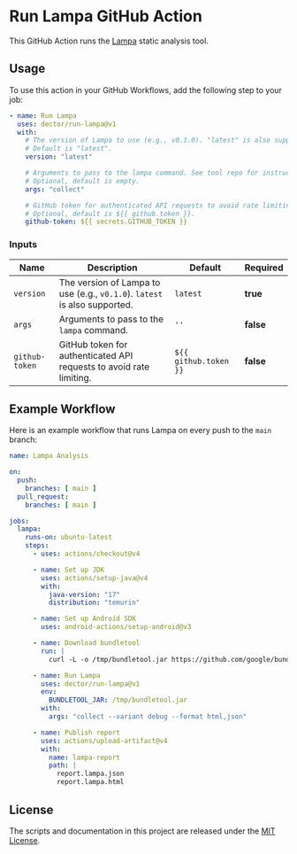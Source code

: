 # Run Lampa GitHub Action

This GitHub Action runs the [Lampa](https://github.com/dector/lampa) static analysis tool.

## Usage

To use this action in your GitHub Workflows, add the following step to your job:

```yaml
- name: Run Lampa
  uses: dector/run-lampa@v1
  with:
    # The version of Lampa to use (e.g., v0.1.0). "latest" is also supported.
    # Default is "latest".
    version: "latest"

    # Arguments to pass to the lampa command. See tool repo for instructions.
    # Optional, default is empty.
    args: "collect"

    # GitHub token for authenticated API requests to avoid rate limiting.
    # Optional, default is ${{ github.token }}.
    github-token: ${{ secrets.GITHUB_TOKEN }}
```

### Inputs

| Name           | Description                                                              | Default            | Required |
|----------------|--------------------------------------------------------------------------|--------------------|----------|
| `version`      | The version of Lampa to use (e.g., `v0.1.0`). `latest` is also supported. | `latest`           | **true** |
| `args`         | Arguments to pass to the `lampa` command.                                | `''`               | **false**|
| `github-token` | GitHub token for authenticated API requests to avoid rate limiting.      | `${{ github.token }}` | **false**|

## Example Workflow

Here is an example workflow that runs Lampa on every push to the `main` branch:

```yaml
name: Lampa Analysis

on:
  push:
    branches: [ main ]
  pull_request:
    branches: [ main ]

jobs:
  lampa:
    runs-on: ubuntu-latest
    steps:
      - uses: actions/checkout@v4

      - name: Set up JDK
        uses: actions/setup-java@v4
        with:
          java-version: "17"
          distribution: "temurin"

      - name: Set up Android SDK
        uses: android-actions/setup-android@v3

      - name: Download bundletool
        run: |
          curl -L -o /tmp/bundletool.jar https://github.com/google/bundletool/releases/download/1.18.1/bundletool-all-1.18.1.jar

      - name: Run Lampa
        uses: dector/run-lampa@v1
        env:
          BUNDLETOOL_JAR: /tmp/bundletool.jar
        with:
          args: "collect --variant debug --format html,json"

      - name: Publish report
        uses: actions/upload-artifact@v4
        with:
          name: lampa-report
          path: |
            report.lampa.json
            report.lampa.html
```

## License

The scripts and documentation in this project are released under the [MIT License](LICENSE).
